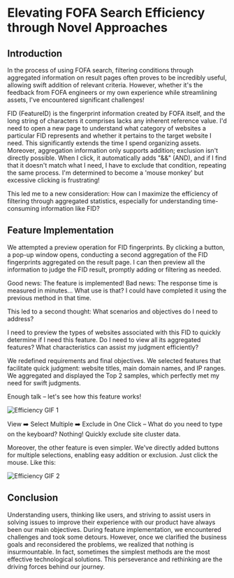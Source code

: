 # Elevating FOFA Search Efficiency through Novel Approaches

## Introduction
In the process of using FOFA search, filtering conditions through aggregated information on result pages often proves to be incredibly useful, allowing swift addition of relevant criteria. However, whether it's the feedback from FOFA engineers or my own experience while streamlining assets, I've encountered significant challenges!

FID (FeatureID) is the fingerprint information created by FOFA itself, and the long string of characters it comprises lacks any inherent reference value. I'd need to open a new page to understand what category of websites a particular FID represents and whether it pertains to the target website I need. This significantly extends the time I spend organizing assets. Moreover, aggregation information only supports addition; exclusion isn't directly possible. When I click, it automatically adds "&&" (AND), and if I find that it doesn't match what I need, I have to exclude that condition, repeating the same process. I'm determined to become a 'mouse monkey' but excessive clicking is frustrating!

This led me to a new consideration: How can I maximize the efficiency of filtering through aggregated statistics, especially for understanding time-consuming information like FID?

## Feature Implementation
We attempted a preview operation for FID fingerprints. By clicking a button, a pop-up window opens, conducting a second aggregation of the FID fingerprints aggregated on the result page. I can then preview all the information to judge the FID result, promptly adding or filtering as needed.

Good news: The feature is implemented! Bad news: The response time is measured in minutes... What use is that? I could have completed it using the previous method in that time.

This led to a second thought: What scenarios and objectives do I need to address?

I need to preview the types of websites associated with this FID to quickly determine if I need this feature. Do I need to view all its aggregated features? What characteristics can assist my judgment efficiently?

We redefined requirements and final objectives. We selected features that facilitate quick judgment: website titles, main domain names, and IP ranges. We aggregated and displayed the Top 2 samples, which perfectly met my need for swift judgments.

Enough talk – let's see how this feature works!

![Efficiency GIF 1](https://github.com/FofaInfo/Awesome-FOFA/blob/c0652fc6ae2d11816f6ff8a74318eaf4a7d07af0/Storage/effiency1.gif)

View ➡️ Select Multiple ➡️ Exclude in One Click – What do you need to type on the keyboard? Nothing! Quickly exclude site cluster data.

Moreover, the other feature is even simpler. We've directly added buttons for multiple selections, enabling easy addition or exclusion. Just click the mouse. Like this:

![Efficiency GIF 2](https://github.com/FofaInfo/Awesome-FOFA/blob/c0652fc6ae2d11816f6ff8a74318eaf4a7d07af0/Storage/effiency2.gif)

## Conclusion
Understanding users, thinking like users, and striving to assist users in solving issues to improve their experience with our product have always been our main objectives. During feature implementation, we encountered challenges and took some detours. However, once we clarified the business goals and reconsidered the problems, we realized that nothing is insurmountable. In fact, sometimes the simplest methods are the most effective technological solutions. This perseverance and rethinking are the driving forces behind our journey.